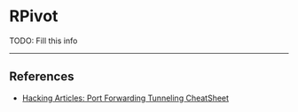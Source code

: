 # RPivot

TODO: Fill this info

---
## References

- [Hacking Articles: Port Forwarding Tunneling CheatSheet](https://www.hackingarticles.in/port-forwarding-tunnelling-cheatsheet/)
